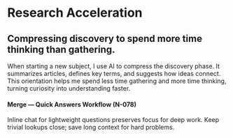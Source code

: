 # Research Acceleration

## Compressing discovery to spend more time thinking than gathering.

When starting a new subject, I use AI to compress the discovery phase. It summarizes articles, defines key terms, and suggests how ideas connect. This orientation helps me spend less time gathering and more time thinking, turning curiosity into understanding faster.

#### Merge — Quick Answers Workflow (N-078)

Inline chat for lightweight questions preserves focus for deep work. Keep trivial lookups close; save long context for hard problems.
